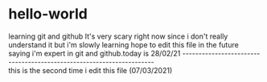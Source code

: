 # hello-world
learning git and github
It's very scary right now since i don't really understand it
but i'm slowly learning hope to edit this file in the future saying i'm expert in git and github.today is 28/02/21
---------------------------------------------------------------------\
this is the second time i edit this file (07/03/2021)
